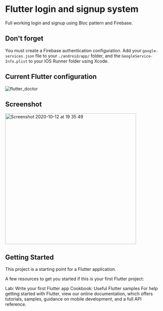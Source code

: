 # Flutter login and signup system
Full working login and signup using Bloc pattern and Firebase.

##  Don't forget
You must create a Firebase authentication configuration.
Add your ``google-services.json`` file to your ``./android/app/`` folder, and the ``GoogleService-Info.plist`` to your IOS Runner folder using Xcode.

## Current Flutter configuration
![flutter_doctor](https://user-images.githubusercontent.com/1804152/95781327-8090dc80-0cc5-11eb-9110-22255688557b.png)

## Screenshot
<img width="421" alt="Screenshot 2020-10-12 at 19 35 49" src="https://user-images.githubusercontent.com/1804152/95781330-825aa000-0cc5-11eb-9109-23d511e1bf21.png">


## Getting Started
This project is a starting point for a Flutter application.

A few resources to get you started if this is your first Flutter project:

Lab: Write your first Flutter app
Cookbook: Useful Flutter samples
For help getting started with Flutter, view our online documentation, which offers tutorials, samples, guidance on mobile development, and a full API reference.

